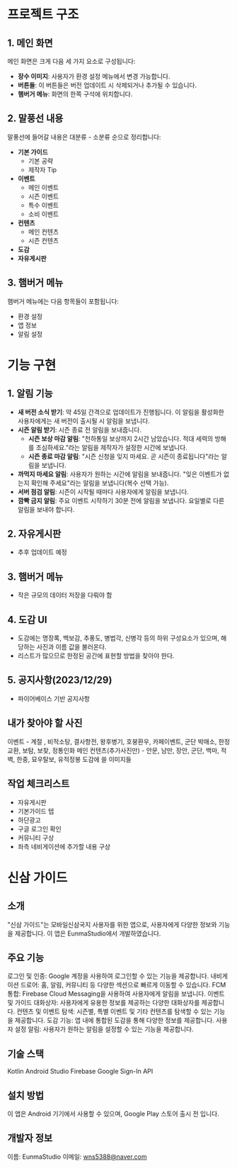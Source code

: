 # 프로젝트 구조

## 1. 메인 화면
메인 화면은 크게 다음 세 가지 요소로 구성됩니다:

- **장수 이미지**: 사용자가 환경 설정 메뉴에서 변경 가능합니다.
- **버튼들**: 이 버튼들은 버전 업데이트 시 삭제되거나 추가될 수 있습니다.
- **햄버거 메뉴**: 화면의 한쪽 구석에 위치합니다.

## 2. 말풍선 내용
말풍선에 들어갈 내용은 대분류 - 소분류 순으로 정리합니다:

- **기본 가이드**
  - 기본 공략
  - 제작자 Tip
- **이벤트**
  - 메인 이벤트
  - 시즌 이벤트
  - 특수 이벤트
  - 소비 이벤트
- **컨텐츠**
  - 메인 컨텐츠
  - 시즌 컨텐츠
- **도감**
- **자유게시판**

## 3. 햄버거 메뉴
햄버거 메뉴에는 다음 항목들이 포함됩니다:

- 환경 설정
- 앱 정보
- 알림 설정


# 기능 구현

## 1. 알림 기능
- **새 버전 소식 받기**: 약 45일 간격으로 업데이트가 진행됩니다. 이 알림을 활성화한 사용자에게는 새 버전이 출시될 시 알림을 보냅니다.
- **시즌 알림 받기**: 시즌 종료 전 알림을 보내줍니다.
  - **시즌 보상 마감 알림**: "천하통일 보상까지 2시간 남았습니다. 적대 세력의 방해를 조심하세요."라는 알림을 제작자가 설정한 시간에 보냅니다.
  - **시즌 종료 마감 알림**: "시즌 신청을 잊지 마세요. 곧 시즌이 종료됩니다"라는 알림을 보냅니다.
- **까먹지 마세요 알림**: 사용자가 원하는 시간에 알림을 보내줍니다. "잊은 이벤트가 없는지 확인해 주세요"라는 알림을 보냅니다(복수 선택 가능).
- **서버 점검 알림**: 시즌이 시작될 때마다 사용자에게 알림을 보냅니다.
- **깜빡 금지 알림**: 주요 이벤트 시작하기 30분 전에 알림을 보냅니다. 요일별로 다른 알림을 보내야 합니다.

## 2. 자유게시판
- 추후 업데이트 예정

## 3. 햄버거 메뉴
- 작은 규모의 데이터 저장을 다뤄야 함

## 4. 도감 UI
- 도감에는 명장록, 백보감, 추풍도, 병법각, 신병각 등의 하위 구성요소가 있으며, 해당하는 사진과 이름 값을 불러온다.
- 리스트가 많으므로 한정된 공간에 표현할 방법을 찾아야 한다.

## 5. 공지사항(2023/12/29)
- 파이어베이스 기반 공지사항

## 내가 찾아야 할 사진
이벤트 - 계절 , 비적소탕, 결사항전, 왕후병기, 호붕환우, 카페이벤트, 군단 박매소, 한정교환, 보탐, 보찾, 정통인화
메인 컨텐츠(추가사진만) - 안문, 남만, 장안, 군단, 백마, 적벽, 한중, 묘우탈보, 유적정봉
도감에 쓸 이미지들

## 작업 체크리스트
- 자유게시판
- 기본가이드 텝
- 하단광고
- 구글 로그인 확인
- 커뮤니티 구상
- 좌측 네비게이션에 추가할 내용 구상


# 신삼 가이드
## 소개
"신삼 가이드"는 모바일신삼국지 사용자를 위한 앱으로, 사용자에게 다양한 정보와 기능을 제공합니다. 이 앱은 EunmaStudio에서 개발하였습니다.

## 주요 기능
로그인 및 인증: Google 계정을 사용하여 로그인할 수 있는 기능을 제공합니다.
내비게이션 드로어: 홈, 알림, 커뮤니티 등 다양한 섹션으로 빠르게 이동할 수 있습니다.
FCM 통합: Firebase Cloud Messaging을 사용하여 사용자에게 알림을 보냅니다.
이벤트 및 가이드 대화상자: 사용자에게 유용한 정보를 제공하는 다양한 대화상자를 제공합니다.
컨텐츠 및 이벤트 탐색: 시즌별, 특별 이벤트 및 기타 컨텐츠를 탐색할 수 있는 기능을 제공합니다.
도감 기능: 앱 내에 통합된 도감을 통해 다양한 정보를 제공합니다.
사용자 설정 알림: 사용자가 원하는 알림을 설정할 수 있는 기능을 제공합니다.

## 기술 스택
Kotlin
Android Studio
Firebase
Google Sign-In API
## 설치 방법
이 앱은 Android 기기에서 사용할 수 있으며, Google Play 스토어 출시 전 입니다.

## 개발자 정보
이름: EunmaStudio
이메일: wns5388@naver.com
